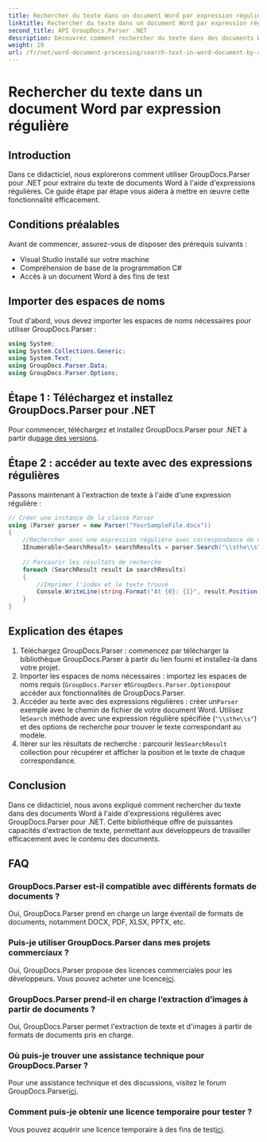 ```yaml
---
title: Rechercher du texte dans un document Word par expression régulière
linktitle: Rechercher du texte dans un document Word par expression régulière
second_title: API GroupDocs.Parser .NET
description: Découvrez comment rechercher du texte dans des documents Word à l'aide d'expressions régulières avec GroupDocs.Parser pour .NET. Extrayez efficacement du contenu spécifique.
weight: 19
url: /fr/net/word-document-processing/search-text-in-word-document-by-regular-expression/
---
```


# Rechercher du texte dans un document Word par expression régulière

## Introduction
Dans ce didacticiel, nous explorerons comment utiliser GroupDocs.Parser pour .NET pour extraire du texte de documents Word à l'aide d'expressions régulières. Ce guide étape par étape vous aidera à mettre en œuvre cette fonctionnalité efficacement.
## Conditions préalables
Avant de commencer, assurez-vous de disposer des prérequis suivants :
- Visual Studio installé sur votre machine
- Compréhension de base de la programmation C#
- Accès à un document Word à des fins de test

## Importer des espaces de noms
Tout d'abord, vous devez importer les espaces de noms nécessaires pour utiliser GroupDocs.Parser :
```csharp
using System;
using System.Collections.Generic;
using System.Text;
using GroupDocs.Parser.Data;
using GroupDocs.Parser.Options;
```
## Étape 1 : Téléchargez et installez GroupDocs.Parser pour .NET
 Pour commencer, téléchargez et installez GroupDocs.Parser pour .NET à partir du[page des versions](https://releases.groupdocs.com/parser/net/).
## Étape 2 : accéder au texte avec des expressions régulières
Passons maintenant à l'extraction de texte à l'aide d'une expression régulière :
```csharp
// Créer une instance de la classe Parser
using (Parser parser = new Parser("YourSampleFile.docx"))
{
    //Rechercher avec une expression régulière avec correspondance de casse
    IEnumerable<SearchResult> searchResults = parser.Search("\\sthe\\s", new SearchOptions(true, false, true));
    
    // Parcourir les résultats de recherche
    foreach (SearchResult result in searchResults)
    {
        //Imprimer l'index et le texte trouvé
        Console.WriteLine(string.Format("At {0}: {1}", result.Position, result.Text));
    }
}
```
## Explication des étapes
1. Téléchargez GroupDocs.Parser : commencez par télécharger la bibliothèque GroupDocs.Parser à partir du lien fourni et installez-la dans votre projet.
2. Importer les espaces de noms nécessaires : importez les espaces de noms requis (`GroupDocs.Parser` et`GroupDocs.Parser.Options`pour accéder aux fonctionnalités de GroupDocs.Parser.
3.  Accéder au texte avec des expressions régulières : créer un`Parser` exemple avec le chemin de fichier de votre document Word. Utilisez le`Search` méthode avec une expression régulière spécifiée (`"\\sthe\\s"`) et des options de recherche pour trouver le texte correspondant au modèle.
4.  Itérer sur les résultats de recherche : parcourir les`SearchResult` collection pour récupérer et afficher la position et le texte de chaque correspondance.

## Conclusion
Dans ce didacticiel, nous avons expliqué comment rechercher du texte dans des documents Word à l'aide d'expressions régulières avec GroupDocs.Parser pour .NET. Cette bibliothèque offre de puissantes capacités d'extraction de texte, permettant aux développeurs de travailler efficacement avec le contenu des documents.

## FAQ
### GroupDocs.Parser est-il compatible avec différents formats de documents ?
Oui, GroupDocs.Parser prend en charge un large éventail de formats de documents, notamment DOCX, PDF, XLSX, PPTX, etc.
### Puis-je utiliser GroupDocs.Parser dans mes projets commerciaux ?
 Oui, GroupDocs.Parser propose des licences commerciales pour les développeurs. Vous pouvez acheter une licence[ici](https://purchase.groupdocs.com/buy).
### GroupDocs.Parser prend-il en charge l’extraction d’images à partir de documents ?
Oui, GroupDocs.Parser permet l'extraction de texte et d'images à partir de formats de documents pris en charge.
### Où puis-je trouver une assistance technique pour GroupDocs.Parser ?
 Pour une assistance technique et des discussions, visitez le forum GroupDocs.Parser[ici](https://forum.groupdocs.com/c/parser/17).
### Comment puis-je obtenir une licence temporaire pour tester ?
 Vous pouvez acquérir une licence temporaire à des fins de test[ici](https://purchase.groupdocs.com/temporary-license/).